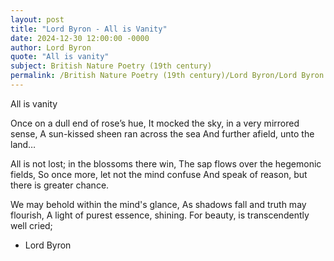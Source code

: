```yaml
---
layout: post
title: "Lord Byron - All is Vanity"
date: 2024-12-30 12:00:00 -0000
author: Lord Byron
quote: "All is vanity"
subject: British Nature Poetry (19th century)
permalink: /British Nature Poetry (19th century)/Lord Byron/Lord Byron - All is Vanity
---
```


All is vanity

Once on a dull end of rose’s hue,
It mocked the sky, in a very mirrored sense,
A sun-kissed sheen ran across the sea
And further afield, unto the land…

All is not lost; in the blossoms there win,
The sap flows over the hegemonic fields,
So once more, let not the mind confuse
And speak of reason, but there is greater chance.

We may behold within the mind's glance,
As shadows fall and truth may flourish,
A light of purest essence, shining.
For beauty, is transcendently well cried;

- Lord Byron
